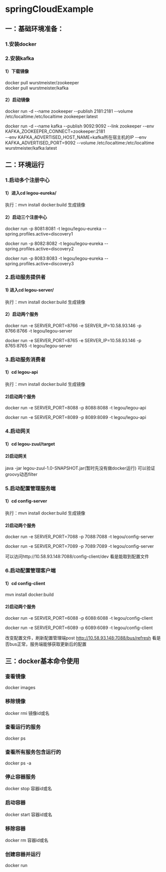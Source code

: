 # springCloudExample

## **一：基础环境准备：**

### 1.安装docker
### 2.安装kafka
#### 1）下载镜像
  docker pull wurstmeister/zookeeper    
  docker pull wurstmeister/kafka    
#### 2）启动镜像
docker run -d --name zookeeper --publish 2181:2181 --volume /etc/localtime:/etc/localtime zookeeper:latest  

docker run -d --name kafka --publish 9092:9092 --link zookeeper --env KAFKA_ZOOKEEPER_CONNECT=zookeeper:2181   
--env KAFKA_ADVERTISED_HOST_NAME=kafka所在宿主机的IP --env KAFKA_ADVERTISED_PORT=9092 --volume /etc/localtime:/etc/localtime   
wurstmeister/kafka:latest
## **二：环境运行**
### 1.启动多个注册中心
#### 1）进入cd legou-eureka/
执行：mvn install docker:build 生成镜像
#### 2）启动三个注册中心
  docker run -p 8081:8081 -t legou/legou-eureka --spring.profiles.active=discovery1
  
  docker run -p 8082:8082 -t legou/legou-eureka --spring.profiles.active=discovery2
  
  docker run -p 8083:8083 -t legou/legou-eureka --spring.profiles.active=discovery3
### 2.启动服务提供者
#### 1) 进入cd legou-server/
执行：mvn install docker:build 生成镜像
#### 2）启动两个服务
docker run -e SERVER_PORT=8766 -e SERVER_IP=10.58.93.146 -p 8766:8766 -t legou/legou-server

docker run -e SERVER_PORT=8765 -e SERVER_IP=10.58.93.146 -p 8765:8765 -t legou/legou-server
### 3.启动服务消费者
#### 1）cd legou-api 
执行：mvn install docker:build 生成镜像
#### 2)启动两个服务
docker run -e SERVER_PORT=8088 -p 8088:8088 -t legou/legou-api

docker run -e SERVER_PORT=8089 -p 8089:8089 -t legou/legou-api
### 4.启动网关
#### 1）cd legou-zuul/target
#### 2)启动网关
java -jar legou-zuul-1.0-SNAPSHOT.jar(暂时先没有做docker运行)
可以验证groovy动态filter
### 5.启动配置管理服务端
#### 1）cd config-server
执行：mvn install docker:build 生成镜像
#### 2)启动两个服务
docker run -e SERVER_PORT=7088 -p 7088:7088 -t legou/config-server

docker run -e SERVER_PORT=7089 -p 7089:7089 -t legou/config-server

可以访问http://10.58.93.148:7088/config-client/dev 看是能取到配置文件

### 6.启动配置管理客户端
#### 1）cd config-client
mvn install docker:build
#### 2)启动两个服务
docker run -e SERVER_PORT=6088 -p 6088:6088 -t legou/config-client

docker run -e SERVER_PORT=6089 -p 6089:6089 -t legou/config-client

改变配置文件，刷新配置管理端post http://10.58.93.148:7088/bus/refresh 看是否bus正常，服务端能够获取更新后的配置

## **三：docker基本命令使用**
### 查看镜像
docker images
### 移除镜像
docker rmi 镜像id或名
### 查看运行的服务
docker ps
### 查看所有服务包含运行的
docker ps -a
### 停止容器服务
docker stop 容器id或名
### 启动容器
docker start 容器id或名
### 移除容器
docker rm 容器id或名
### 创建容器并运行
docker run


